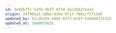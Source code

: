 ```yaml
---
id: 3e92b7fc-54fb-4bf7-973d-1bc35827ea54
origin: 247901a1-18be-435e-9f1f-7881cf5713e9
updated_by: b1c36291-e863-41f3-8c6f-b18dd4f22325
updated_at: 1660035631
---
```


